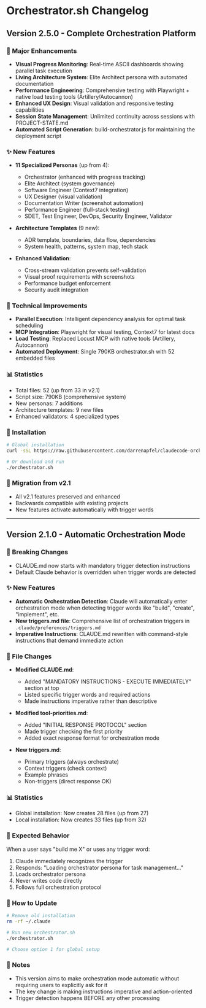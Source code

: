 # Orchestrator.sh Changelog

## Version 2.5.0 - Complete Orchestration Platform

### 🎨 Major Enhancements
- **Visual Progress Monitoring**: Real-time ASCII dashboards showing parallel task execution
- **Living Architecture System**: Elite Architect persona with automated documentation
- **Performance Engineering**: Comprehensive testing with Playwright + native load testing tools (Artillery/Autocannon)
- **Enhanced UX Design**: Visual validation and responsive testing capabilities
- **Session State Management**: Unlimited continuity across sessions with PROJECT-STATE.md
- **Automated Script Generation**: build-orchestrator.js for maintaining the deployment script

### ✨ New Features
- **11 Specialized Personas** (up from 4):
  - Orchestrator (enhanced with progress tracking)
  - Elite Architect (system governance)
  - Software Engineer (Context7 integration)
  - UX Designer (visual validation)
  - Documentation Writer (screenshot automation)
  - Performance Engineer (full-stack testing)
  - SDET, Test Engineer, DevOps, Security Engineer, Validator
  
- **Architecture Templates** (9 new):
  - ADR template, boundaries, data flow, dependencies
  - System health, patterns, system map, tech stack
  
- **Enhanced Validation**:
  - Cross-stream validation prevents self-validation
  - Visual proof requirements with screenshots
  - Performance budget enforcement
  - Security audit integration

### 🔧 Technical Improvements
- **Parallel Execution**: Intelligent dependency analysis for optimal task scheduling
- **MCP Integration**: Playwright for visual testing, Context7 for latest docs
- **Load Testing**: Replaced Locust MCP with native tools (Artillery, Autocannon)
- **Automated Deployment**: Single 790KB orchestrator.sh with 52 embedded files

### 📊 Statistics
- Total files: 52 (up from 33 in v2.1)
- Script size: 790KB (comprehensive system)
- New personas: 7 additions
- Architecture templates: 9 new files
- Enhanced validators: 4 specialized types

### 🚀 Installation
```bash
# Global installation
curl -sSL https://raw.githubusercontent.com/darrenapfel/claudecode-orchestrator/main/orchestrator.sh | bash

# Or download and run
./orchestrator.sh
```

### 🔄 Migration from v2.1
- All v2.1 features preserved and enhanced
- Backwards compatible with existing projects
- New features activate automatically with trigger words

---

## Version 2.1.0 - Automatic Orchestration Mode

### 🚨 Breaking Changes
- CLAUDE.md now starts with mandatory trigger detection instructions
- Default Claude behavior is overridden when trigger words are detected

### ✨ New Features
- **Automatic Orchestration Detection**: Claude will automatically enter orchestration mode when detecting trigger words like "build", "create", "implement", etc.
- **New triggers.md file**: Comprehensive list of orchestration triggers in `.claude/preferences/triggers.md`
- **Imperative Instructions**: CLAUDE.md rewritten with command-style instructions that demand immediate action

### 📝 File Changes
- **Modified CLAUDE.md**: 
  - Added "MANDATORY INSTRUCTIONS - EXECUTE IMMEDIATELY" section at top
  - Listed specific trigger words and required actions
  - Made instructions imperative rather than descriptive
  
- **Modified tool-priorities.md**:
  - Added "INITIAL RESPONSE PROTOCOL" section
  - Made trigger checking the first priority
  - Added exact response format for orchestration mode

- **New triggers.md**:
  - Primary triggers (always orchestrate)
  - Context triggers (check context)
  - Example phrases
  - Non-triggers (direct response OK)

### 📊 Statistics
- Global installation: Now creates 28 files (up from 27)
- Local installation: Now creates 33 files (up from 32)

### 🎯 Expected Behavior
When a user says "build me X" or uses any trigger word:
1. Claude immediately recognizes the trigger
2. Responds: "Loading orchestrator persona for task management..."
3. Loads orchestrator persona
4. Never writes code directly
5. Follows full orchestration protocol

### 🔧 How to Update
```bash
# Remove old installation
rm -rf ~/.claude

# Run new orchestrator.sh
./orchestrator.sh

# Choose option 1 for global setup
```

### 📌 Notes
- This version aims to make orchestration mode automatic without requiring users to explicitly ask for it
- The key change is making instructions imperative and action-oriented
- Trigger detection happens BEFORE any other processing
